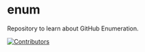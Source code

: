 # enum
Repository to learn about GitHub Enumeration.


































[![Contributors](https://img.shields.io/badge/Contributors-2-brightgreen)](https://github.com/EurydiceCorp/enum/graphs/contributors)
